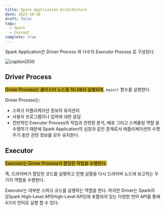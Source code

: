 ```yaml
---
title: Spark Application Architecture
date: 2023-10-26
draft: false
tags:
  - Spark
  - Concept
complete: true
---
```

Spark Application은 *Driver Process* 와 다수의 *Executor Process* 로 구성된다.

![caption|550](https://i.imgur.com/nH1ec1j.png)

## Driver Process

<mark style="background: #C6AB16;">Driver Process는 클러스터 노드중 하나에서 실행되며</mark>, `main()` 함수를 실행한다.

Driver Process는:
- 스파크 어플리케이션 정보의 유지관리
- 사용자 프로그램이나 입력에 대한 응답
- 전반적인 Executor Process의 작업과 관련된 분석, 배포 그리고 스케줄링 역할
을 수행하기 때문에 Spark Application의 심장과 같은 존재로서 애플리케이션의 수명 주기 동안 관련 정보를 모두 유지한다.


## Executor

<mark style="background: #C6AB16;">Executor는 Driver Process가 할당한 작업을 수행한다.</mark>

즉, 드라이버가 할당한 코드를 실행하고 진행 상황을 다시 드라이버 노드에 보고하는 두가지 역할을 수행한다.

Executor는 대부분 스파크 코드를 실행하는 역할을 한다. 하지만 Driver는 Spark의 [[Spark High-Level API|High-Level API]]에 포함되어 있는 다양한 언어 API를 통해 4가지 언어로 실행 할 수 있다. 


